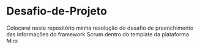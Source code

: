 # Desafio-de-Projeto
Colocarei neste repositório minha resolução do desafio de preenchimento das informações do framework Scrum dentro do template da plataforma Miro
